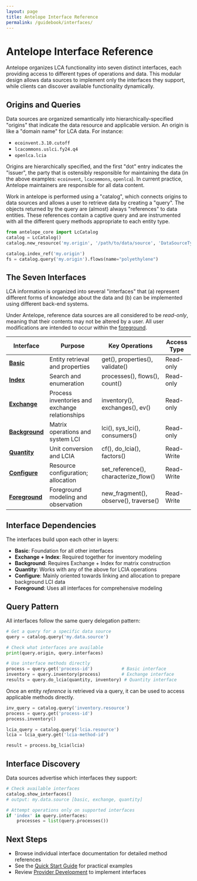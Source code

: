 ```yaml
---
layout: page
title: Antelope Interface Reference
permalink: /guidebook/interfaces/
---
```


# Antelope Interface Reference

Antelope organizes LCA functionality into seven distinct interfaces, each providing access to different types of operations and data. This modular design allows data sources to implement only the interfaces they support, while clients can discover available functionality dynamically.

## Origins and Queries

Data sources are organized semantically into hierarchically-specified "origins" that indicate the data
resource and applicable version. An origin is like a "domain name" for LCA data. For instance:

 * `ecoinvent.3.10.cutoff`
 * `lcacommons.uslci.fy24.q4`
 * `openlca.lcia`

Origins are hierarchically specified, and the first "dot" entry indicates the "issuer", the party that is ostensibly responsible for maintaining the data (in the above examples: `ecoinvent`, `lcacommons`, `openlca`). In current practice, Antelope maintainers are responsible for all data content.

Work in antelope is performed using a "catalog", which connects origins to data sources and allows a user to retrieve data by creating a "query". The objects returned by the query are (almost) always "references" to data entities. These references contain a captive query and are instrumented with all the different query methods appropriate to each entity type.

```python
from antelope_core import LcCatalog
catalog = LcCatalog()
catalog.new_resource('my.origin', '/path/to/data/source', 'DataSourceType', interfaces=('basic', 'exchange'))

catalog.index_ref('my.origin')
fs = catalog.query('my.origin').flows(name="polyethylene")
```

## The Seven Interfaces

LCA information is organized into several "interfaces" that (a) represent different forms of knowledge about the data and (b) can be implemented using different back-end systems.  

Under Antelope, reference data sources are all considered to be *read-only*, meaning that their contents may not be altered by a user.  All user modifications are intended to occur within the [foreground](../foreground/index.md).

| Interface                       | Purpose                                        | Key Operations                        | Access Type   |
|---------------------------------|------------------------------------------------|---------------------------------------|---------------|
| [**Basic**](basic.md)           | Entity retrieval and properties                | get(), properties(), validate()       | Read-only     |
| [**Index**](index-interface.md) | Search and enumeration                         | processes(), flows(), count()         | Read-only     |
| [**Exchange**](exchange.md)     | Process inventories and exchange relationships | inventory(), exchanges(), ev()        | Read-only     |
| [**Background**](background.md) | Matrix operations and system LCI               | lci(), sys_lci(), consumers()         | Read-only     |
| [**Quantity**](quantity.md)     | Unit conversion and LCIA                       | cf(), do_lcia(), factors()            | Read-Write    |
| [**Configure**](configure.md)   | Resource configuration; allocation             | set_reference(), characterize_flow()  | Read-Write    |
| [**Foreground**](foreground.md) | Foreground modeling and observation            | new_fragment(), observe(), traverse() | Read-Write    |

## Interface Dependencies

The interfaces build upon each other in layers:

- **Basic**: Foundation for all other interfaces
- **Exchange + Index**: Required together for inventory modeling  
- **Background**: Requires Exchange + Index for matrix construction
- **Quantity**: Works with any of the above for LCIA operations
- **Configure**: Mainly oriented towards linking and allocation to prepare background LCI data
- **Foreground**: Uses all interfaces for comprehensive modeling

## Query Pattern

All interfaces follow the same query delegation pattern:

```python
# Get a query for a specific data source
query = catalog.query('my.data.source')

# Check what interfaces are available
print(query.origin, query.interfaces)

# Use interface methods directly
process = query.get('process-id')           # Basic interface
inventory = query.inventory(process)        # Exchange interface
results = query.do_lcia(quantity, inventory) # Quantity interface
```

Once an entity *reference* is retrieved via a query, it can be used to access applicable  methods directly.

```python
inv_query = catalog.query('inventory.resource')
process = query.get('process-id')
process.inventory()

lcia_query = catalog.query('lcia.resource')
lcia = lcia_query.get('lcia-method-id')

result = process.bg_lcia(lcia)
```

## Interface Discovery

Data sources advertise which interfaces they support:

```python
# Check available interfaces
catalog.show_interfaces()
# output: my.data.source [basic, exchange, quantity]

# Attempt operations only on supported interfaces
if 'index' in query.interfaces:
    processes = list(query.processes())
```

## Next Steps

- Browse individual interface documentation for detailed method references
- See the [Quick Start Guide](/guidebook/quickstart) for practical examples
- Review [Provider Development](/guidebook/providers) to implement interfaces
